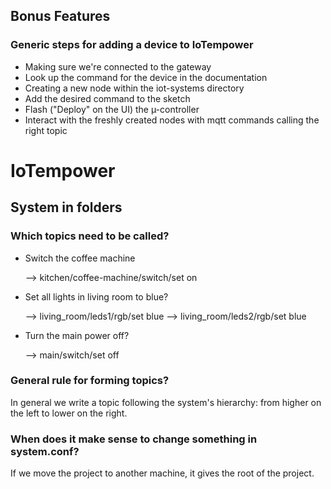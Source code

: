 ## Bonus Features

### Generic steps for adding a device to IoTempower

* Making sure we're connected to the gateway
* Look up the command for the device in the documentation
* Creating a new node within the iot-systems directory
* Add the desired command to the sketch
* Flash ("Deploy" on the UI) the µ-controller
* Interact with the freshly created nodes with mqtt commands calling the right topic

# IoTempower

## System in folders

### Which topics need to be called?

* Switch the coffee machine

    --> kitchen/coffee-machine/switch/set on

* Set all lights in living room to blue?

    --> living_room/leds1/rgb/set blue
    --> living_room/leds2/rgb/set blue

* Turn the main power off?

    --> main/switch/set off


### General rule for forming topics?

In general we write a topic following the system's hierarchy: from higher on the left to lower on the right.

### When does it make sense to change something in system.conf?

If we move the project to another machine, it gives the root of the project.

